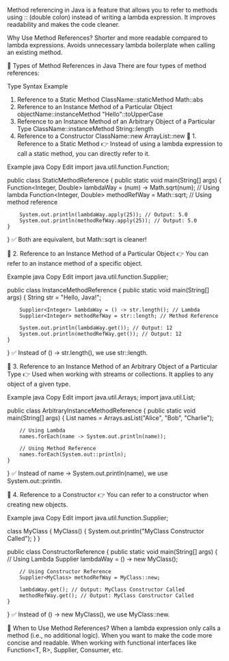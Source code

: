 Method referencing in Java is a feature that allows you to refer to methods using :: (double colon) instead of writing a lambda expression. It improves readability and makes the code cleaner.

Why Use Method References?
Shorter and more readable compared to lambda expressions.
Avoids unnecessary lambda boilerplate when calling an existing method.

🔹 Types of Method References in Java
There are four types of method references:

Type	Syntax	Example
1. Reference to a Static Method	ClassName::staticMethod	Math::abs
2. Reference to an Instance Method of a Particular Object	objectName::instanceMethod	"Hello"::toUpperCase
3. Reference to an Instance Method of an Arbitrary Object of a Particular Type	ClassName::instanceMethod	String::length
4. Reference to a Constructor	ClassName::new	ArrayList::new
   🔹 1. Reference to a Static Method
   👉 Instead of using a lambda expression to call a static method, you can directly refer to it.

Example
java
Copy
Edit
import java.util.function.Function;

public class StaticMethodReference {
public static void main(String[] args) {
Function<Integer, Double> lambdaWay = (num) -> Math.sqrt(num); // Using lambda
Function<Integer, Double> methodRefWay = Math::sqrt; // Using method reference

        System.out.println(lambdaWay.apply(25)); // Output: 5.0
        System.out.println(methodRefWay.apply(25)); // Output: 5.0
    }
}
✅ Both are equivalent, but Math::sqrt is cleaner!

🔹 2. Reference to an Instance Method of a Particular Object
👉 You can refer to an instance method of a specific object.

Example
java
Copy
Edit
import java.util.function.Supplier;

public class InstanceMethodReference {
public static void main(String[] args) {
String str = "Hello, Java!";

        Supplier<Integer> lambdaWay = () -> str.length(); // Lambda
        Supplier<Integer> methodRefWay = str::length; // Method Reference
        
        System.out.println(lambdaWay.get()); // Output: 12
        System.out.println(methodRefWay.get()); // Output: 12
    }
}
✅ Instead of () -> str.length(), we use str::length.

🔹 3. Reference to an Instance Method of an Arbitrary Object of a Particular Type
👉 Used when working with streams or collections. It applies to any object of a given type.

Example
java
Copy
Edit
import java.util.Arrays;
import java.util.List;

public class ArbitraryInstanceMethodReference {
public static void main(String[] args) {
List<String> names = Arrays.asList("Alice", "Bob", "Charlie");

        // Using Lambda
        names.forEach(name -> System.out.println(name));

        // Using Method Reference
        names.forEach(System.out::println);
    }
}
✅ Instead of name -> System.out.println(name), we use System.out::println.

🔹 4. Reference to a Constructor
👉 You can refer to a constructor when creating new objects.

Example
java
Copy
Edit
import java.util.function.Supplier;

class MyClass {
MyClass() {
System.out.println("MyClass Constructor Called");
}
}

public class ConstructorReference {
public static void main(String[] args) {
// Using Lambda
Supplier<MyClass> lambdaWay = () -> new MyClass();

        // Using Constructor Reference
        Supplier<MyClass> methodRefWay = MyClass::new;

        lambdaWay.get(); // Output: MyClass Constructor Called
        methodRefWay.get(); // Output: MyClass Constructor Called
    }
}
✅ Instead of () -> new MyClass(), we use MyClass::new.

📌 When to Use Method References?
When a lambda expression only calls a method (i.e., no additional logic).
When you want to make the code more concise and readable.
When working with functional interfaces like Function<T, R>, Supplier<T>, Consumer<T>, etc.
